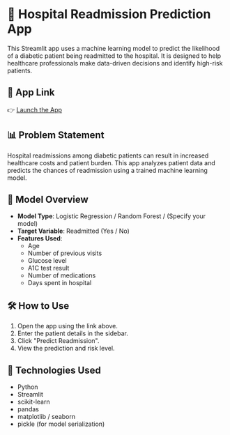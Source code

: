 # 🏥 Hospital Readmission Prediction App

This Streamlit app uses a machine learning model to predict the likelihood of a diabetic patient being readmitted to the hospital. It is designed to help healthcare professionals make data-driven decisions and identify high-risk patients.

## 🚀 App Link

👉 [Launch the App](
https://francisbright1-readmission-app-app-muqxfb.streamlit.app/
)

## 📊 Problem Statement

Hospital readmissions among diabetic patients can result in increased healthcare costs and patient burden. This app analyzes patient data and predicts the chances of readmission using a trained machine learning model.

## 🧠 Model Overview

- **Model Type**: Logistic Regression / Random Forest / (Specify your model)
- **Target Variable**: Readmitted (Yes / No)
- **Features Used**:
  - Age
  - Number of previous visits
  - Glucose level
  - A1C test result
  - Number of medications
  - Days spent in hospital
    

## 🛠 How to Use

1. Open the app using the link above.
2. Enter the patient details in the sidebar.
3. Click "Predict Readmission".
4. View the prediction and risk level.

## 🧪 Technologies Used

- Python
- Streamlit
- scikit-learn
- pandas
- matplotlib / seaborn
- pickle (for model serialization)


